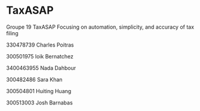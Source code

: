 # TaxASAP
Groupe 19
TaxASAP
Focusing on automation, simplicity, and accuracy of tax filing


330478739
Charles Poitras

300501975
loik Bernatchez 

3400463955
Nada Dahbour

300482486
Sara Khan

300504801
Huiting Huang

300513003
Josh Barnabas

